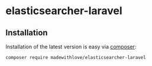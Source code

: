 # elasticsearcher-laravel

## Installation

Installation of the latest version is easy via [composer](https://getcomposer.org/):

```
composer require madewithlove/elasticsearcher-laravel
```
